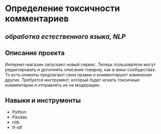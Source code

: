 # Определение токсичности комментариев

*обработка естественного языка, NLP*
-----------
## Описание проекта
Интернет-магазин запускает новый сервис. Теперь пользователи могут редактировать и дополнять описания товаров, как в вики-сообществах. То есть клиенты предлагают свои правки и комментируют изменения других. Требуется инструмент, который будет искать токсичные комментарии и отправлять их на модерацию.

## Навыки и инструменты

- Python
- Pandas
- nltk
- tf-idf
